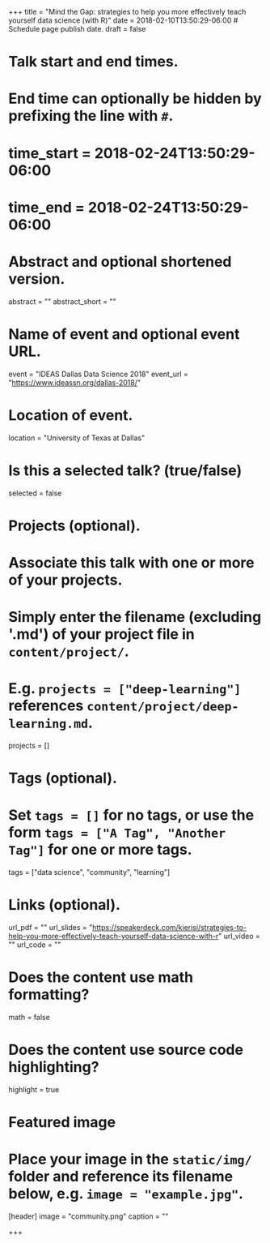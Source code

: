 +++
title = "Mind the Gap: strategies to help you more effectively teach yourself data science (with R)"
date = 2018-02-10T13:50:29-06:00  # Schedule page publish date.
draft = false

# Talk start and end times.
#   End time can optionally be hidden by prefixing the line with `#`.
# time_start = 2018-02-24T13:50:29-06:00
# time_end = 2018-02-24T13:50:29-06:00

# Abstract and optional shortened version.
abstract = ""
abstract_short = ""

# Name of event and optional event URL.
event = "IDEAS Dallas Data Science 2018"
event_url = "https://www.ideassn.org/dallas-2018/"

# Location of event.
location = "University of Texas at Dallas"

# Is this a selected talk? (true/false)
selected = false

# Projects (optional).
#   Associate this talk with one or more of your projects.
#   Simply enter the filename (excluding '.md') of your project file in `content/project/`.
#   E.g. `projects = ["deep-learning"]` references `content/project/deep-learning.md`.
projects = []

# Tags (optional).
#   Set `tags = []` for no tags, or use the form `tags = ["A Tag", "Another Tag"]` for one or more tags.
tags = ["data science", "community", "learning"]

# Links (optional).
url_pdf = ""
url_slides = "https://speakerdeck.com/kierisi/strategies-to-help-you-more-effectively-teach-yourself-data-science-with-r"
url_video = ""
url_code = ""

# Does the content use math formatting?
math = false

# Does the content use source code highlighting?
highlight = true

# Featured image
# Place your image in the `static/img/` folder and reference its filename below, e.g. `image = "example.jpg"`.
[header]
image = "community.png"
caption = ""

+++
